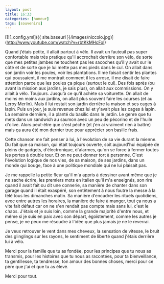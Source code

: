 ```yaml
---
layout: post
title: 16:33
categories: [humeur]
tags: [souvenirs]
---
```


[]![_config.yml]({{ site.baseurl }}/images/niccolo.jpg)](http://www.youtube.com/watch?v=rbtKkMHcFxI)

Quand j'étais petite, il allait partout à vélo. Il avait un fauteuil pas super confortable mais très pratique qu'il accrochait derrière son vélo, de sorte que mes petites jambes ne touchent pas les sacoches qu'il y avait sur le côté et de sorte que je lui mette pas mes pieds dans le cul.
On allait dans son jardin voir les poules, voir les plantations. Il me faisait sentir les plantes qui poussaient, il me montrait comment il les arrose, il me disait de faire attention parce que les poules ça pique (surtout le cul).
Des fois après (ou avant la mission aux jardins, je sais plus), on allait aux commissions. On y allait à vélo. Toujours. Jusqu'à ce qu'il achète sa voiturette. On allait de moins en moins aux jardins, on allait plus souvent faire les courses (et au Leroy Merlin). Mais il lui restait son jardin derrière la maison et ses cages à lapin.
Puis un jour, je suis revenue chez lui et y'avait plus les cages à lapin.
La semaine dernière, il a planté du basilic dans le jardin. Le genre que tu mets dans un sandwich au saumon avec un peu de pécorino et de l'huile d'olive. Alors peut-être que c'est péché (et j'en ai vraiment rien à battre) mais ça aura été mon dernier truc pour apprécier son basilic frais.

Cette chanson me fait penser à lui, à l'évolution de sa vie durant la mienne. Du fait que sa maison, qui était toujours ouverte, soit aujourd'hui équipée de pleins de gadgets, d'électronique, d'alarmes, qu'on se force à fermer toutes les portes à double tour. Et on ne peut donner tort à personne. C'est l'évolution logique de nos vies, de sa maison, de ses jardins, dans un monde qui bouge, face à une politique mondiale qui ne lui plaisait pas.

Je me rappelle la petite fleur qu'il m'a appris à dessiner avant même que je ne sache écrire, les premiers mots en italien qu'il m'a enseignés, son rire quand il avait fait ou dit une connerie, sa manière de chanter dans son garage quand il était exaspéré, son entêtement à nous foutre la messe à la télé tous les dimanches matin.
Sa manière d'encadrer les rituels quotidiens, avec entre autres les horaires, la manière de faire à manger, tout ça nous a vite fait défaut car on ne s'en rendait pas compte mais sans lui, c'est le chaos.
J'étais et je suis loin, comme la grande majorité d'entre nous, et même si je suis en paix avec son départ, égoïstement, comme les autres je pense, je ne peux me résoudre à l'idée que plus jamais je ne le reverrai.

Je veux retrouver le vent dans mes cheveux, la sensation de vitesse, le bruit des glinglings sur les rayons, le sentiment de liberté quand j'étais derrière lui à vélo.

Merci pour la famille que tu as fondée, pour les principes que tu nous as transmis, pour les histoires que tu nous as racontées, pour ta bienveillance, ta gentillesse, ta tendresse, ton amour des bonnes choses, merci pour ce père que j'ai et que tu as élevé.

Merci pour tout.
